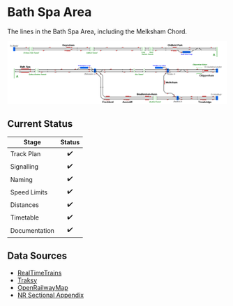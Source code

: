# Bath Spa Area
The lines in the Bath Spa Area, including the Melksham Chord.

![Image of Current State of Map](Images/Bath_Spa_Area.bmp)

## Current Status

| Stage         | Status        |
| ------------- |:-------------:|
| Track Plan     | :heavy_check_mark: |
| Signalling      | :heavy_check_mark:      |
| Naming | :heavy_check_mark:      |
| Speed Limits | :heavy_check_mark: |
| Distances | :heavy_check_mark: |
| Timetable | :heavy_check_mark: |
| Documentation | :heavy_check_mark: |


## Data Sources

- [RealTimeTrains](https://www.realtimetrains.co.uk/)
- [Traksy](https://traksy.uk/live)
- [OpenRailwayMap](https://www.openrailwaymap.org/)
- [NR Sectional Appendix](https://www.networkrail.co.uk/industry-and-commercial/information-for-operators/national-electronic-sectional-appendix/)
